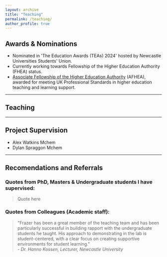 ```yaml
---
layout: archive
title: "Teaching"
permalink: /teaching/
author_profile: true
---
```


## Awards & Nominations
- Nominated in 'The Education Awards (TEAs) 2024' hosted by Newcastle Universities Students' Union.
- Currently working towards Fellowship of the Higher Education Authority (FHEA) status.
- [Associate Fellowship of the Higher Education Authority](https://fforrester.github.io/files/Frazer%20Forrester%20-%20Associate%20Fellowship.pdf) (AFHEA), awarded for meeting UK Professional Standards in higher education teaching and learning support.

---
## Teaching

---
## Project Supervision

- Alex Watkins Mchem
- Dylan Spraggon Mchem

---
## Recomendations and Referrals

### Quotes from PhD, Masters & Undergraduate students I have supervised:

> Quote here <!-- Person -->

### Quotes from Colleagues (Academic staff):
> "Frazer has been a great member of the teaching team and has been particularly successful in building rapport with the undergraduate students he taught. His approach to demonstrating in the lab is student-centered, with a clear focus on creating supportive environments for student learning."  
> *- Dr. Hanno Kossen, Lecturer, Newcastle University*
